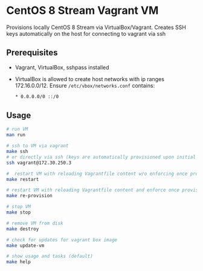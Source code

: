 # CentOS 8 Stream Vagrant VM

Provisions locally CentOS 8 Stream via VirtualBox/Vagrant.
Creates SSH keys automatically on the host for connecting to vagrant via ssh

## Prerequisites

* Vagrant, VirtualBox, sshpass installed

* VirtualBox is allowed to create host networks with ip ranges 172.16.0.0/12. Ensure `/etc/vbox/networks.conf` contains:

  ```txt
  * 0.0.0.0/0 ::/0
  ```

## Usage

```bash
# run VM
man run

# ssh to VM via vagrant
make ssh
# or directly via ssh (keys are automatically provisioned upon initial VM boot)
ssh vagrant@172.30.250.3

#  restart VM with reloading Vagrantfile content w/o enforcing once provisioners
make restart

# restart VM with reloading Vagrantfile content and enforce once provisioner to run
make re-provision

# stop VM
make stop

# remove VM from disk
make destroy

# check for updates for vagrant box image
make update-vm

# show usage and tasks (default)
make help
```
